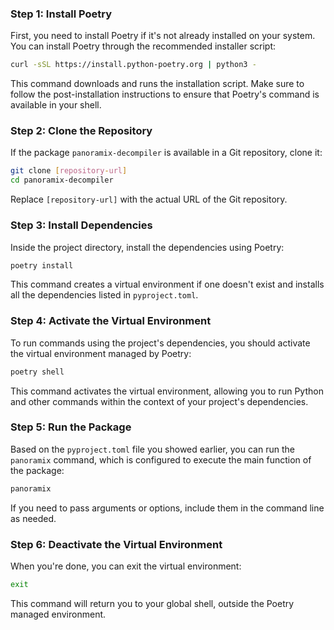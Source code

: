 ### Step 1: Install Poetry

First, you need to install Poetry if it's not already installed on your system. You can install Poetry through the recommended installer script:

```bash
curl -sSL https://install.python-poetry.org | python3 -
```

This command downloads and runs the installation script. Make sure to follow the post-installation instructions to ensure that Poetry's command is available in your shell.

### Step 2: Clone the Repository

If the package `panoramix-decompiler` is available in a Git repository, clone it:

```bash
git clone [repository-url]
cd panoramix-decompiler
```

Replace `[repository-url]` with the actual URL of the Git repository.

### Step 3: Install Dependencies

Inside the project directory, install the dependencies using Poetry:

```bash
poetry install
```

This command creates a virtual environment if one doesn't exist and installs all the dependencies listed in `pyproject.toml`.

### Step 4: Activate the Virtual Environment

To run commands using the project's dependencies, you should activate the virtual environment managed by Poetry:

```bash
poetry shell
```

This command activates the virtual environment, allowing you to run Python and other commands within the context of your project's dependencies.

### Step 5: Run the Package

Based on the `pyproject.toml` file you showed earlier, you can run the `panoramix` command, which is configured to execute the main function of the package:

```bash
panoramix
```

If you need to pass arguments or options, include them in the command line as needed.

### Step 6: Deactivate the Virtual Environment

When you're done, you can exit the virtual environment:

```bash
exit
```

This command will return you to your global shell, outside the Poetry managed environment.
